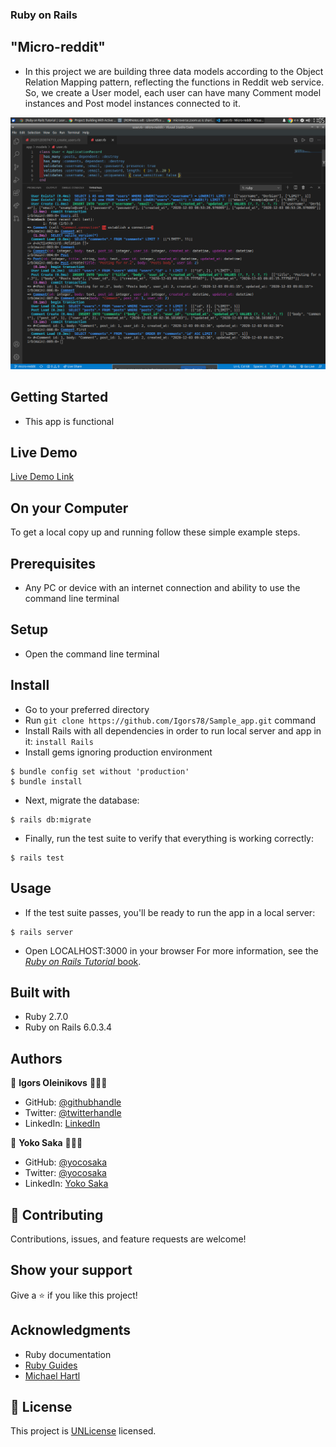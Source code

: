 
### Ruby on Rails

## "Micro-reddit"

- In this project we are building three data models according to the Object Relation Mapping pattern, reflecting the functions in Reddit web service. So, we create a User model, each user can have many Comment model instances and Post model instances connected to it.

![screenshot](screenshot.png)

## Getting Started

- This app is functional 

## Live Demo

[Live Demo Link](https://serene-chamber-76859.herokuapp.com/)

## On your Computer

To get a local copy up and running follow these simple example steps.

## Prerequisites

- Any PC or device with an internet connection and ability to use the command
  line terminal

## Setup

- Open the command line terminal

## Install

- Go to your preferred directory
- Run `git clone https://github.com/Igors78/Sample_app.git` command
- Install Rails with all dependencies in order to run local server and app in it:
`install Rails`
- Install gems ignoring production environment
```
$ bundle config set without 'production'
$ bundle install
```

- Next, migrate the database:

```
$ rails db:migrate
```

- Finally, run the test suite to verify that everything is working correctly:

```
$ rails test
```

## Usage

- If the test suite passes, you'll be ready to run the app in a local server:

```
$ rails server
```
- Open LOCALHOST:3000 in your browser
For more information, see the
[*Ruby on Rails Tutorial* book](https://www.railstutorial.org/book).





## Built with

- Ruby 2.7.0
- Ruby on Rails 6.0.3.4

## Authors

👤 **Igors Oleinikovs** 👨🏿‍💻

- GitHub: [@githubhandle](https://github.com/Igors78)
- Twitter: [@twitterhandle](https://twitter.com/oleinikovs)
- LinkedIn: [LinkedIn](https://www.linkedin.com/in/igors-oleinikovs-17a10958/)

👤 **Yoko Saka** 👨🏿‍💻

- GitHub: [@yocosaka](https://github.com/yocosaka)
- Twitter: [@yocosaka](https://twitter.com/yocosaka)
- LinkedIn: [Yoko Saka](https://www.linkedin.com/in/yokosaka)


## 🤝 Contributing

Contributions, issues, and feature requests are welcome!

## Show your support

Give a ⭐️ if you like this project!

## Acknowledgments

- Ruby documentation
- [Ruby Guides](https://www.rubyguides.com/)
- [Michael Hartl](https://www.michaelhartl.com/)

## 📝 License

This project is [UNLicense](./LICENSE) licensed.
